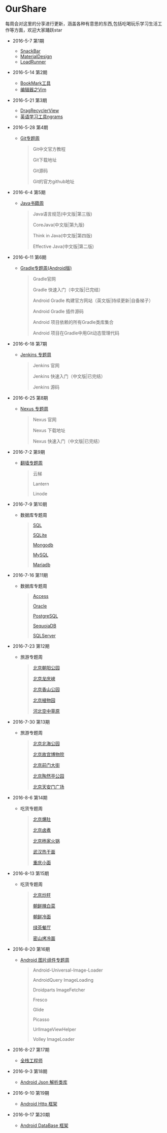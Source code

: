 # OurShare
每周会对这里的分享进行更新，涵盖各种有意思的东西,包括吃喝玩乐学习生活工作等方面，欢迎大家踊跃star

* 2016-5-7 第1期
  * [SnackBar](Development/Android/CustomView/Bar.md)
  * [MaterialDesign](Development/Android/Design/MaterialDesign.md)
  * [LoadRunner](Development/Test/LoadRunner.md)


* 2016-5-14 第2期
  * [BookMark工具](Tool/BookMark.md)
  * [编辑器之Vim](Development/Editor/Vim.md)


* 2016-5-21 第3期
  * [DragRecyclerView](Development/Android/CustomView/RecyclerView.md)
  * [英语学习工具ngrams](Language/English/Tool.md)


* 2016-5-28 第4期

  * [Git专题周](Development/VersionControl/Git.md)

    > Git中文官方教程
    >
    > Git下载地址
    >
    > Git源码
    >
    > Git的官方github地址


* 2016-6-4 第5期

  * [Java书籍周](Development/Language/Java/Book/Foundation.md)

    > Java语言规范(中文版|第三版)
    >
    > CoreJava(中文版|第九版)
    >
    > Think in Java(中文版|第四版)
    >
    > Effective Java(中文版|第二版)


* 2016-6-11 第6期

  * [Gradle专题周(Android版)](Development/ContinuousIntegration/Gradle/Android/Gradle.md)

    > Gradle官网
    >
    > Gradle 快速入门（中文版|已完结）
    >
    > Android Gradle 构建官方网站（英文版|持续更新|自备梯子）
    >
    > Android Gradle 插件源码
    >
    > Android 项目依赖的所有Gradle类库集合
    >
    > Android 项目在Gradle中用Git动态管理代码


* 2016-6-18 第7期

  * [Jenkins 专题周](Development/ContinuousIntegration/Jenkins/Jenkins.md)

    >Jenkins 官网
    >
    >Jenkins 快速入门（中文版|已完结）
    >
    >Jenkins 源码



* 2016-6-25 第8期

  * [Nexus 专题周](Development/ContinuousIntegration/Nexus/Nexus.md)

    > Nexus 官网
    >
    > Nexus 下载地址
    >
    > Nexus 快速入门（中文版|已完结）


* 2016-7-2 第9期

  * [翻墙专题周](Tool/OverTheWall.md)

    > 云梯
    >
    > Lantern
    >
    > Linode


* 2016-7-9 第10期

  * 数据库专题周

    >[SQL](Development/DataBase/SQL.md)
    >
    >[SQLite](Development/DataBase/SQLite.md)
    >
    >[Mongodb](Development/DataBase/Mongodb.md)
    >
    >[MySQL](Development/DataBase/MySQL/MySQL.md)
    >
    >[Mariadb](Development/DataBase/MySQL/Mariadb.md)



* 2016-7-16 第11期

  * 数据库专题周

    > [Access](Development/DataBase/Access.md)
    >
    > [Oracle](Development/DataBase/Oracle.md)
    >
    > [PostgreSQL](Development/DataBase/PostgreSQL.md)
    >
    > [SequoiaDB](Development/DataBase/MySQL/SequoiaDB.md)
    >
    > [SQLServer](Development/DataBase/MySQL/SQLServer.md)


* 2016-7-23 第12期

  * 旅游专题周

    > [北京朝阳公园](Travel/北京朝阳公园.md)
    >
    > [北京龙庆峡](Travel/北京龙庆峡.md)
    >
    > [北京香山公园](Travel/北京香山公园.md)
    >
    > [北京植物园](Travel/北京植物园.md)
    >
    > [河北空中草原](Travel/河北空中草原.md)


* 2016-7-30 第13期

  * 旅游专题周

    > [北京北海公园](Travel/北京北海公园.md)
    >
    > [北京故宫博物院](Travel/北京故宫博物院.md)
    >
    > [北京前门大街](Travel/北京前门大街.md)
    >
    > [北京陶然亭公园](Travel/北京陶然亭公园.md)
    >
    > [北京天安门广场](Travel/北京天安门广场.md)

* 2016-8-6 第14期

  * 吃货专题周

    > [北京爆肚](Eat/北京爆肚.md)
    >
    > [北京卤煮](Eat/北京卤煮.md)
    >
    > [北京杨家火锅](Eat/北京杨家火锅.md)
    >
    > [武汉热干面](Eat/武汉热干面.md)
    >
    > [重庆小面](Eat/重庆小面.md)

* 2016-8-13 第15期

  * 吃货专题周

    > [北京炒肝](Eat/北京炒肝.md)
    >
    > [朝鲜辣白菜](Eat/朝鲜辣白菜.md)
    >
    > [朝鲜冷面](Eat/朝鲜冷面.md)
    >
    > [绿茶餐厅](Eat/绿茶餐厅.md)
    >
    > [密山烤冷面](Eat/密山烤冷面.md)

* 2016-8-20 第16期

  * [Android 图片组件专题周](Development/Android/Component/Image.md)

    > Android-Universal-Image-Loader
    >
    > AndroidQuery ImageLoading
    >
    > Droidparts ImageFetcher
    >
    > Fresco
    >
    > Glide
    >
    > Picasso
    >
    > UrlImageViewHelper
    >
    > Volley ImageLoader
    >

* 2016-8-27 第17期

  * [全栈工程师](Development/FullStack)

* 2016-9-3 第18期

  * [Android Json 解析类库](Development/Android/Component/Json.md)

* 2016-9-10 第19期

  * [Android Http 框架](Development/Android/Component/Http.md)

* 2016-9-17 第20期

  * [Android DataBase 框架](Development/Android/Component/DataBase.md)